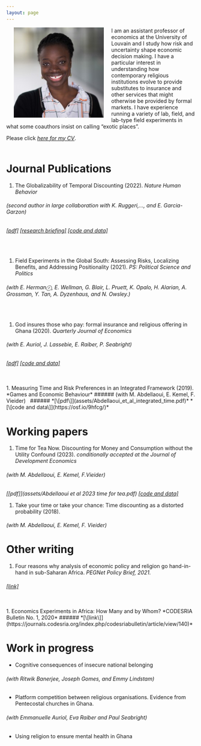 ```yaml
---
layout: page
---
```


<img align="left" width="240" height="240" src="assets/ammapanin.jpg"
style="margin: 0px 20px">

I am an assistant professor of economics at the University of
Louvain and I study how risk and uncertainty shape economic decision
making. I have a particular interest in understanding how contemporary
religious institutions evolve to provide substitutes to insurance and
other services that might otherwise be provided by formal markets. I have
experience running a variety of lab, field, and
lab-type field experiments in what some coauthors insist on calling “exotic places”.

Please click [*here for my CV*](assets/Panin_CV_Feb23.pdf).
<br><br>


# Journal Publications

1. The Globalizability of Temporal Discounting (2022).  *Nature Human Behavior*
###### (second author in large collaboration with K. Ruggeri,..., and E. Garcia-Garzon)&nbsp;
###### *[\[pdf\]](https://www.nature.com/articles/s41562-022-01392-w)* *[\[research briefing\]](https://www.nature.com/articles/s41562-022-01393-9.epdf?sharing_token=D0Z8vS3wA2m-qeydtwAZ0tRgN0jAjWel9jnR3ZoTv0NLyEanHN6E1ZrNdohFiKFmJqVznOHhW1ARiT5RlmigPZrcqCnKpOhuDEu2aASE-44cxO3mhPKD2otYo6xayixkF-gtqMy_5Ds1ztQlcmqcTzI6fVetTlGgbVLhpekAg_4%3D)* *[\[code and data\]](https://osf.io/njd62)*&nbsp;
<br>

1. Field Experiments in the Global South: Assessing Risks, Localizing
Benefits, and Addressing Positionality (2021). *PS: Political Science
and Politics*
###### (with E. Hermanⓡ, E. Wellman, G. Blair, L. Pruett, K. Opalo, H. Alarian, A. Grossman, Y. Tan, A. Dyzenhaus, and N. Owsley.)
<br>

1. God insures those who pay: formal insurance and religious offering
in Ghana (2020). *Quarterly Journal of Economics*
###### (with E. Auriol, J. Lassebie, E. Raiber, P. Seabright) &nbsp;
###### *[\[pdf\]](assets/Auriol_et_al_God_insures.pdf)* *[\[code and data\]](https://dataverse.harvard.edu/dataset.xhtml?persistentId=doi:10.7910/DVN/KVFRFO)*&nbsp;
<br>
1. Measuring Time and Risk Preferences in an Integrated
   Framework (2019). *Games and Economic Behaviour*
###### (with M. Abdellaoui, E. Kemel, F. Vieider) &nbsp;
###### *[\[pdf\]](assets/Abdellaoui_et_al_integrated_time.pdf)* *[\[code and data\]](https://osf.io/9hfcg/)*&nbsp;

# Working papers
1. Time for Tea Now. Discounting for Money and Consumption without the
   Utility Confound (2023). *conditionally accepted at the Journal of
   Development Economics*
###### (with M. Abdellaoui, E. Kemel, F.Vieider)&nbsp;
*[\[pdf\]](assets/Abdellaoui et al 2023 time for tea.pdf)* *[\[code and data\]](https://osf.io/ya7ke/?view_only=55332e1fbee04cbf93b29aee2b4cead8)*&nbsp;
<br>
1. Take your time or take your chance: Time discounting as a distorted
   probability (2018).
###### (with M. Abdellaoui, E. Kemel, F. Vieider) &nbsp;


# Other writing
1. Four reasons why analysis of economic policy and religion go
   hand-in-hand in sub-Saharan Africa. *PEGNet Policy Brief, 2021.*
###### *[\[link\]](https://www.pegnet.ifw-kiel.de/news/2021/four-reasons-why-analysis-of-economic-policy-and-religion-go-hand-in-hand-in-sub-saharan-africa/)*&nbsp;
   <br>
1. Economics Experiments in Africa: How Many and by Whom?
*CODESRIA Bulletin No. 1, 2020*
###### *[\[link\]](https://journals.codesria.org/index.php/codesriabulletin/article/view/140)*


# Work in progress

* Cognitive consequences of insecure national belonging
###### (with Ritwik Banerjee, Joseph Gomes, and Emmy Lindstam)

* Platform competition between religious organisations. Evidence from
  Pentecostal churches in Ghana.
###### (with Emmanuelle Auriol, Eva Raiber and Paul Seabright)

* Using religion to ensure mental health in Ghana
